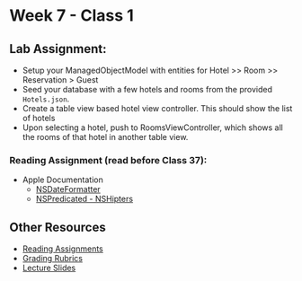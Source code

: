 # Week 7 - Class 1  
## Lab Assignment:  
* Setup your ManagedObjectModel with entities for Hotel >> Room >> Reservation > Guest  
* Seed your database with a few hotels and rooms from the provided `Hotels.json`.  
* Create a table view based hotel view controller. This should show the list of hotels  
* Upon selecting a hotel, push to RoomsViewController, which shows all the rooms of that hotel in another table view.  

### Reading Assignment (read **before** Class 37):  
* Apple Documentation  
  * [NSDateFormatter](https://developer.apple.com/library/mac/documentation/Cocoa/Reference/Foundation/Classes/NSDateFormatter_Class/)  
  * [NSPredicated - NSHipters](http://nshipster.com/nspredicate/)  

## Other Resources  
* [Reading Assignments](../../Resources/ra-grading-standard/)  
* [Grading Rubrics](../../Resources/)  
* [Lecture Slides](https://www.icloud.com/keynote/0005t6TSbbUEfw8Mme0uKA_mQ#Week8_Day1)  
